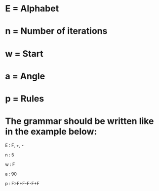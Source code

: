 # E = Alphabet

# n = Number of iterations

# w = Start

# a = Angle

# p = Rules

# The grammar should be written like in the example below:

E : F, +, -

n : 5

w : F

a : 90

p : F>F+F-F-F+F
